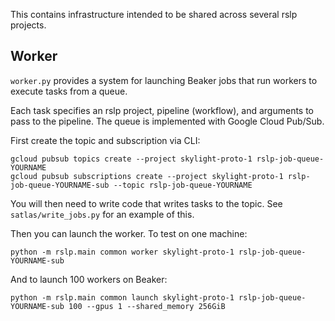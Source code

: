This contains infrastructure intended to be shared across several rslp projects.


Worker
------

`worker.py` provides a system for launching Beaker jobs that run workers to execute
tasks from a queue.

Each task specifies an rslp project, pipeline (workflow), and arguments to pass to the
pipeline. The queue is implemented with Google Cloud Pub/Sub.

First create the topic and subscription via CLI:

    gcloud pubsub topics create --project skylight-proto-1 rslp-job-queue-YOURNAME
    gcloud pubsub subscriptions create --project skylight-proto-1 rslp-job-queue-YOURNAME-sub --topic rslp-job-queue-YOURNAME

You will then need to write code that writes tasks to the topic.
See `satlas/write_jobs.py` for an example of this.

Then you can launch the worker. To test on one machine:

    python -m rslp.main common worker skylight-proto-1 rslp-job-queue-YOURNAME-sub

And to launch 100 workers on Beaker:

    python -m rslp.main common launch skylight-proto-1 rslp-job-queue-YOURNAME-sub 100 --gpus 1 --shared_memory 256GiB
